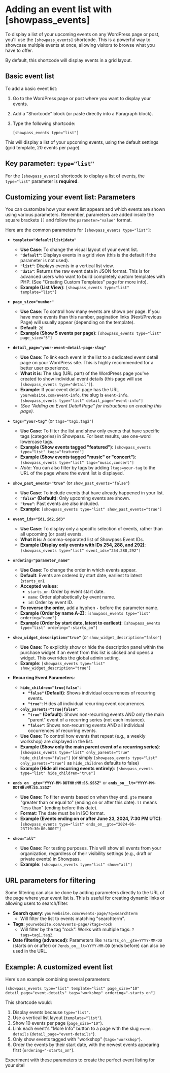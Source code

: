 # Adding an event list with [showpass_events]

To display a list of your upcoming events on any WordPress page or post, you'll use the `[showpass_events]` shortcode. This is a powerful way to showcase multiple events at once, allowing visitors to browse what you have to offer.

By default, this shortcode will display events in a grid layout.

## Basic event list

To add a basic event list:

1.  Go to the WordPress page or post where you want to display your events.
2.  Add a "Shortcode" block (or paste directly into a Paragraph block).
3.  Type the following shortcode:

    `[showpass_events type="list"]`

This will display a list of your upcoming events, using the default settings (grid template, 20 events per page).

## Key parameter: `type="list"`

For the `[showpass_events]` shortcode to display a list of events, the `type="list"` parameter is **required**.

## Customizing your event list: Parameters

You can customize how your event list appears and which events are shown using various parameters. Remember, parameters are added inside the square brackets `[]` and follow the `parameter="value"` format.

Here are the common parameters for `[showpass_events type="list"]`:

- **`template="default|list|data"`**

  - **Use Case**: To change the visual layout of your event list.
  - **`"default"`**: Displays events in a grid view (this is the default if the parameter is not used).
  - **`"list"`**: Displays events in a vertical list view.
  - **`"data"`**: Returns the raw event data in JSON format. This is for advanced users who want to build completely custom templates with PHP. (See "Creating Custom Templates" page for more info).
  - **Example (List View)**: `[showpass_events type="list" template="list"]`

- **`page_size="number"`**

  - **Use Case**: To control how many events are shown per page. If you have more events than this number, pagination links (Next/Previous Page) will usually appear (depending on the template).
  - **Default**: `20`
  - **Example (Show 5 events per page)**: `[showpass_events type="list" page_size="5"]`

- **`detail_page="your-event-detail-page-slug"`**

  - **Use Case**: To link each event in the list to a dedicated event detail page on your WordPress site. This is highly recommended for a better user experience.
  - **What it is**: The slug (URL part) of the WordPress page you've created to show individual event details (this page will use `[showpass_events type="detail"]`).
  - **Example**: If your event detail page has the URL `yourwebsite.com/event-info`, the slug is `event-info`.
    `[showpass_events type="list" detail_page="event-info"]`
  - _(See "Adding an Event Detail Page" for instructions on creating this page)._

- **`tags="your-tag"`** (or `tags="tag1,tag2"`)

  - **Use Case**: To filter the list and show only events that have specific tags (categories) in Showpass. For best results, use one-word lowercase tags.
  - **Example (Show events tagged "featured")**: `[showpass_events type="list" tags="featured"]`
  - **Example (Show events tagged "music" or "concert")**: `[showpass_events type="list" tags="music,concert"]`
  - _Note_: You can also filter by tags by adding `?tags=your-tag` to the URL of the page where the event list is displayed.

- **`show_past_events="true"`** (or `show_past_events="false"`)

  - **Use Case**: To include events that have already happened in your list.
  - **`"false"` (Default)**: Only upcoming events are shown.
  - **`"true"`**: Past events are also included.
  - **Example**: `[showpass_events type="list" show_past_events="true"]`

- **`event_ids="id1,id2,id3"`**

  - **Use Case**: To display only a specific selection of events, rather than all upcoming (or past) events.
  - **What it is**: A comma-separated list of Showpass Event IDs.
  - **Example (Display only events with IDs 254, 288, and 292)**:
    `[showpass_events type="list" event_ids="254,288,292"]`

- **`ordering="parameter_name"`**

  - **Use Case**: To change the order in which events appear.
  - **Default**: Events are ordered by start date, earliest to latest (`starts_on`).
  - **Accepted values**:
    - `starts_on`: Order by event start date.
    - `name`: Order alphabetically by event name.
    - `id`: Order by event ID.
  - **To reverse the order**, add a hyphen `-` before the parameter name.
  - **Example (Order by name A-Z)**: `[showpass_events type="list" ordering="name"]`
  - **Example (Order by start date, latest to earliest)**: `[showpass_events type="list" ordering="-starts_on"]`

- **`show_widget_description="true"`** (or `show_widget_description="false"`)

  - **Use Case**: To explicitly show or hide the description panel within the purchase widget if an event from this list is clicked and opens a widget. This overrides the global admin setting.
  - **Example**: `[showpass_events type="list" show_widget_description="true"]`

- **Recurring Event Parameters**:

  - **`hide_children="true|false"`**:
    - **`"false"` (Default)**: Shows individual occurrences of recurring events.
    - **`"true"`**: Hides all individual recurring event occurrences.
  - **`only_parents="true|false"`**:
    - **`"true"` (Default)**: Shows non-recurring events AND only the main "parent" event of a recurring series (not each instance).
    - **`"false"`**: Shows non-recurring events AND all individual occurrences of recurring events.
  - **Use Case**: To control how events that repeat (e.g., a weekly workshop) are displayed in the list.
  - **Example (Show only the main parent event of a recurring series)**:
    `[showpass_events type="list" only_parents="true" hide_children="false"]` (or simply `[showpass_events type="list" only_parents="true"]` as `hide_children` defaults to false)
  - **Example (Hide all recurring events entirely)**:
    `[showpass_events type="list" hide_children="true"]`

- **`ends_on__gte="YYYY-MM-DDTHH:MM:SS.SSSZ"`** or **`ends_on__lt="YYYY-MM-DDTHH:MM:SS.SSSZ"`**

  - **Use Case**: To filter events based on when they end. `gte` means "greater than or equal to" (ending on or after this date). `lt` means "less than" (ending before this date).
  - **Format**: The date must be in ISO format.
  - **Example (Events ending on or after June 23, 2024, 7:30 PM UTC)**:
    `[showpass_events type="list" ends_on__gte="2024-06-23T19:30:00.000Z"]`

- **`show="all"`**
  - **Use Case**: For testing purposes. This will show all events from your organization, regardless of their visibility settings (e.g., draft or private events) in Showpass.
  - **Example**: `[showpass_events type="list" show="all"]`

## URL parameters for filtering

Some filtering can also be done by adding parameters directly to the URL of the page where your event list is. This is useful for creating dynamic links or allowing users to search/filter.

- **Search query**: `yourwebsite.com/events-page/?q=searchterm`
  - Will filter the list to events matching "searchterm".
- **Tags**: `yourwebsite.com/events-page/?tags=rock`
  - Will filter by the tag "rock". Works with multiple tags: `?tags=tag1,tag2`.
- **Date filtering (advanced)**: Parameters like `?starts_on__gte=YYYY-MM-DD` (starts on or after) or `?ends_on__lt=YYYY-MM-DD` (ends before) can also be used in the URL.

## Example: A customized event list

Here's an example combining several parameters:

`[showpass_events type="list" template="list" page_size="10" detail_page="event-details" tags="workshop" ordering="-starts_on"]`

This shortcode would:

1.  Display events because `type="list"`.
2.  Use a vertical list layout (`template="list"`).
3.  Show 10 events per page (`page_size="10"`).
4.  Link each event's "More Info" button to a page with the slug `event-details` (`detail_page="event-details"`).
5.  Only show events tagged with "workshop" (`tags="workshop"`).
6.  Order the events by their start date, with the newest events appearing first (`ordering="-starts_on"`).

Experiment with these parameters to create the perfect event listing for your site!
